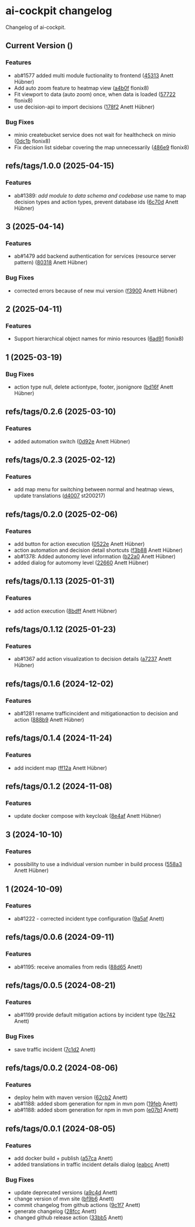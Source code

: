# ai-cockpit changelog

Changelog of ai-cockpit.

## Current Version ()

### Features

-  ab#1577 added multi module fuctionality to frontend ([45313](https://github.com/starwit/ai-cockpit/commit/453136228b89452) Anett Hübner)  
-  Add auto zoom feature to heatmap view ([a4b0f](https://github.com/starwit/ai-cockpit/commit/a4b0fb736612a15) flonix8)  
-  Fit viewport to data (auto zoom) once, when data is loaded ([57722](https://github.com/starwit/ai-cockpit/commit/577226819b2d15e) flonix8)  
-  use decision-api to import decisions ([178f2](https://github.com/starwit/ai-cockpit/commit/178f2317cfc5743) Anett Hübner)  

### Bug Fixes

-  minio createbucket service does not wait for healthcheck on minio ([0dc1b](https://github.com/starwit/ai-cockpit/commit/0dc1ba9d6482270) flonix8)  
-  Fix decision list sidebar covering the map unnecessarily ([486e9](https://github.com/starwit/ai-cockpit/commit/486e94df4f589d5) flonix8)  

## refs/tags/1.0.0 (2025-04-15)

### Features

- ab#1389:   *add module to data schema and codebase* use name to map decision types and action types, prevent database ids ([6c70d](https://github.com/starwit/ai-cockpit/commit/6c70d5c7ff31214) Anett Hübner)  

## 3 (2025-04-14)

### Features

- ab#1479 add backend authentication for services (resource server pattern) ([80318](https://github.com/starwit/ai-cockpit/commit/8031814c645abd9) Anett Hübner)  

### Bug Fixes

- corrected errors because of new mui version ([f3900](https://github.com/starwit/ai-cockpit/commit/f3900919baf8523) Anett Hübner)  

## 2 (2025-04-11)

### Features

- Support hierarchical object names for minio resources ([6ad91](https://github.com/starwit/ai-cockpit/commit/6ad91157c6616fd) flonix8)  

## 1 (2025-03-19)

### Bug Fixes

- action type null, delete actiontype, footer, jsonignore ([bd16f](https://github.com/starwit/ai-cockpit/commit/bd16f96325bdd42) Anett Hübner)  

## refs/tags/0.2.6 (2025-03-10)

### Features

- added automation switch ([0d92e](https://github.com/starwit/ai-cockpit/commit/0d92eed06948e56) Anett Hübner)  

## refs/tags/0.2.3 (2025-02-12)

### Features

- add map menu for switching between normal and heatmap views, update translations ([d4007](https://github.com/starwit/ai-cockpit/commit/d400739136e6fd8) st200217)  

## refs/tags/0.2.0 (2025-02-06)

### Features

- add button for action execution ([0522e](https://github.com/starwit/ai-cockpit/commit/0522e9cb5ae1250) Anett Hübner)  
- action automation and decision detail shortcuts ([f3b88](https://github.com/starwit/ai-cockpit/commit/f3b88403227c0fb) Anett Hübner)  
- ab#1378: Added autonomy level information ([b22a0](https://github.com/starwit/ai-cockpit/commit/b22a0dfd25a1962) Anett Hübner)  
- added dialog for automomy level ([22660](https://github.com/starwit/ai-cockpit/commit/2266050b8efd97f) Anett Hübner)  

## refs/tags/0.1.13 (2025-01-31)

### Features

- add action execution ([8bdff](https://github.com/starwit/ai-cockpit/commit/8bdffce44a78c7d) Anett Hübner)  

## refs/tags/0.1.12 (2025-01-23)

### Features

- ab#1367 add action visualization to decision details ([a7237](https://github.com/starwit/ai-cockpit/commit/a7237af022a0f32) Anett Hübner)  

## refs/tags/0.1.6 (2024-12-02)

### Features

- ab#1281 rename trafficincident and mitigationaction to decision and action ([888b9](https://github.com/starwit/ai-cockpit/commit/888b9f546ea5da7) Anett Hübner)  

## refs/tags/0.1.4 (2024-11-24)

### Features

- add incident map ([ff12a](https://github.com/starwit/ai-cockpit/commit/ff12a2150a755f7) Anett Hübner)  

## refs/tags/0.1.2 (2024-11-08)

### Features

- update docker compose with keycloak ([8e4af](https://github.com/starwit/ai-cockpit/commit/8e4af07d2fc6585) Anett Hübner)  

## 3 (2024-10-10)

### Features

- possibility to use a individual version number in build process ([558a3](https://github.com/starwit/ai-cockpit/commit/558a383dfed2628) Anett Hübner)  

## 1 (2024-10-09)

### Features

- ab#1222 - corrected incident type configuration ([9a5af](https://github.com/starwit/ai-cockpit/commit/9a5af2318165989) Anett)  

## refs/tags/0.0.6 (2024-09-11)

### Features

- ab#1195: receive anomalies from redis ([88d65](https://github.com/starwit/ai-cockpit/commit/88d655e9e2c5e6c) Anett)  

## refs/tags/0.0.5 (2024-08-21)

### Features

- ab#1199 provide default mitigation actions by incident type ([9c742](https://github.com/starwit/ai-cockpit/commit/9c7420774b29c7b) Anett)  

### Bug Fixes

- save traffic incident ([7c1d2](https://github.com/starwit/ai-cockpit/commit/7c1d24e13f04f7b) Anett)  

## refs/tags/0.0.2 (2024-08-06)

### Features

- deploy helm with maven version ([62cb2](https://github.com/starwit/ai-cockpit/commit/62cb2d4b6c51a61) Anett)  
- ab#1188: added sbom generation for npm in mvn pom ([19feb](https://github.com/starwit/ai-cockpit/commit/19febd3c5468281) Anett)  
- ab#1188: added sbom generation for npm in mvn pom ([e07b1](https://github.com/starwit/ai-cockpit/commit/e07b1e53790ddd5) Anett)  

## refs/tags/0.0.1 (2024-08-05)

### Features

- add docker build + publish ([a57ca](https://github.com/starwit/ai-cockpit/commit/a57ca4fa8c31b69) Anett)  
- added translations in traffic incident details dialog ([eabcc](https://github.com/starwit/ai-cockpit/commit/eabcc344d0441a1) Anett)  

### Bug Fixes

- update deprecated versions ([a9c4d](https://github.com/starwit/ai-cockpit/commit/a9c4d0039579c21) Anett)  
- change version of mvn site ([bf9b6](https://github.com/starwit/ai-cockpit/commit/bf9b680a2cbdc52) Anett)  
- commit changelog from github actions ([9c1f7](https://github.com/starwit/ai-cockpit/commit/9c1f7ec66affbaf) Anett)  
- generate changelog ([28fcc](https://github.com/starwit/ai-cockpit/commit/28fcccccd70ba1b) Anett)  
- changed github release action ([33bb5](https://github.com/starwit/ai-cockpit/commit/33bb5a2066ccd5d) Anett)  
